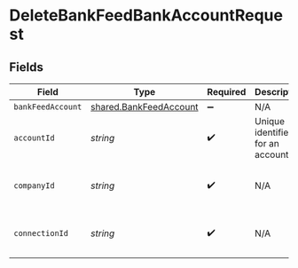 # DeleteBankFeedBankAccountRequest


## Fields

| Field                                                            | Type                                                             | Required                                                         | Description                                                      | Example                                                          |
| ---------------------------------------------------------------- | ---------------------------------------------------------------- | ---------------------------------------------------------------- | ---------------------------------------------------------------- | ---------------------------------------------------------------- |
| `bankFeedAccount`                                                | [shared.BankFeedAccount](../../models/shared/bankfeedaccount.md) | :heavy_minus_sign:                                               | N/A                                                              |                                                                  |
| `accountId`                                                      | *string*                                                         | :heavy_check_mark:                                               | Unique identifier for an account                                 | 13d946f0-c5d5-42bc-b092-97ece17923ab                             |
| `companyId`                                                      | *string*                                                         | :heavy_check_mark:                                               | N/A                                                              | 8a210b68-6988-11ed-a1eb-0242ac120002                             |
| `connectionId`                                                   | *string*                                                         | :heavy_check_mark:                                               | N/A                                                              | 2e9d2c44-f675-40ba-8049-353bfcb5e171                             |